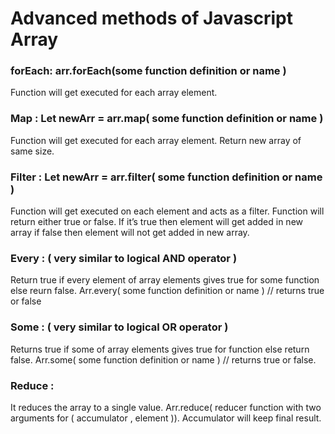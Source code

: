 # Advanced methods of Javascript Array

<h3>forEach: arr.forEach(some function definition or name )</h3>
Function will get executed for each array element.

<h3>Map : 
Let newArr = arr.map( some function definition or name )</h3>
Function will get executed for each array element.
Return new array of same size.

<h3>Filter : 
Let newArr = arr.filter( some function definition or name )</h3>
Function will get executed on each element and acts as a filter.
Function will return either true or false.
If it’s true then element will get added in new array if false then element will not get added in new array.

<h3>Every : ( very similar to logical AND operator )</h3>
Return true if every element of array elements gives true for some function else reurn false.
Arr.every( some function definition or name ) // returns true or false

<h3>Some : ( very similar to logical OR operator )</h3>
Returns true if some of array elements gives true for function else return false.
Arr.some( some function definition or name ) // returns true or false.

<h3>Reduce : </h3>
It reduces the array to a single value.
Arr.reduce( reducer function with two arguments for ( accumulator , element )).
Accumulator will keep final result.